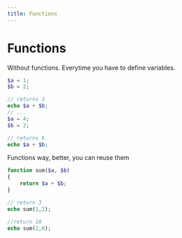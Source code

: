 ```yaml
---
title: Functions
---
```


# Functions

Without functions. Everytime you have to define variables.

```php
$a = 1;
$b = 2;

// returns 3
echo $a + $b;
// ...
$a = 4;
$b = 2;

// returns 6
echo $a + $b;
```

Functions way, better, you can reuse them

```php
function sum($a, $b)
{
    return $a + $b;
}

// return 3
echo sum(1,2);

//return 10
echo sum(2,8);
```
